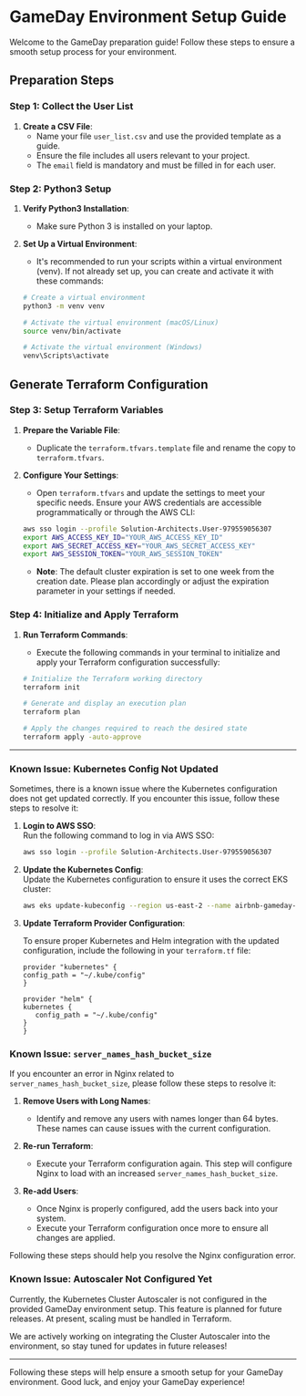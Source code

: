 # GameDay Environment Setup Guide

Welcome to the GameDay preparation guide! Follow these steps to ensure a smooth setup process for your environment.

## Preparation Steps

### Step 1: Collect the User List

1. **Create a CSV File**: 
   - Name your file `user_list.csv` and use the provided template as a guide.
   - Ensure the file includes all users relevant to your project.
   - The `email` field is mandatory and must be filled in for each user.

### Step 2: Python3 Setup

1. **Verify Python3 Installation**:
   - Make sure Python 3 is installed on your laptop.
   
2. **Set Up a Virtual Environment**:
   - It's recommended to run your scripts within a virtual environment (venv). If not already set up, you can create and activate it with these commands:

   ```bash
   # Create a virtual environment
   python3 -m venv venv

   # Activate the virtual environment (macOS/Linux)
   source venv/bin/activate

   # Activate the virtual environment (Windows)
   venv\Scripts\activate
   ```

## Generate Terraform Configuration

### Step 3: Setup Terraform Variables

1. **Prepare the Variable File**:
   - Duplicate the `terraform.tfvars.template` file and rename the copy to `terraform.tfvars`.

2. **Configure Your Settings**:
   - Open `terraform.tfvars` and update the settings to meet your specific needs. Ensure your AWS credentials are accessible programmatically or through the AWS CLI:

   ```bash
   aws sso login --profile Solution-Architects.User-979559056307
   export AWS_ACCESS_KEY_ID="YOUR_AWS_ACCESS_KEY_ID"
   export AWS_SECRET_ACCESS_KEY="YOUR_AWS_SECRET_ACCESS_KEY"
   export AWS_SESSION_TOKEN="YOUR_AWS_SESSION_TOKEN"
   ```
  
   - **Note**: The default cluster expiration is set to one week from the creation date. Please plan accordingly or adjust the expiration parameter in your settings if needed.  

### Step 4: Initialize and Apply Terraform

1. **Run Terraform Commands**:
   - Execute the following commands in your terminal to initialize and apply your Terraform configuration successfully:

   ```bash
   # Initialize the Terraform working directory
   terraform init

   # Generate and display an execution plan
   terraform plan

   # Apply the changes required to reach the desired state
   terraform apply -auto-approve
   ```

---

### Known Issue: Kubernetes Config Not Updated  

Sometimes, there is a known issue where the Kubernetes configuration does not get updated correctly. If you encounter this issue, follow these steps to resolve it:

1. **Login to AWS SSO**:  
   Run the following command to log in via AWS SSO:  
   ```bash
   aws sso login --profile Solution-Architects.User-979559056307
   ```

2. **Update the Kubernetes Config**:  
   Update the Kubernetes configuration to ensure it uses the correct EKS cluster:  
   ```bash
   aws eks update-kubeconfig --region us-east-2 --name airbnb-gameday-eks --profile Solution-Architects.User-979559056307
   ```

3. **Update Terraform Provider Configuration**:

   To ensure proper Kubernetes and Helm integration with the updated configuration, include the following in your `terraform.tf` file:

   ```hcl
   provider "kubernetes" {
   config_path = "~/.kube/config"
   }

   provider "helm" {
   kubernetes {
      config_path = "~/.kube/config"
   }
   }
   ```


### Known Issue: `server_names_hash_bucket_size`

If you encounter an error in Nginx related to `server_names_hash_bucket_size`, please follow these steps to resolve it:

1. **Remove Users with Long Names**:
   - Identify and remove any users with names longer than 64 bytes. These names can cause issues with the current configuration.

2. **Re-run Terraform**:
   - Execute your Terraform configuration again. This step will configure Nginx to load with an increased `server_names_hash_bucket_size`.

3. **Re-add Users**:
   - Once Nginx is properly configured, add the users back into your system.
   - Execute your Terraform configuration once more to ensure all changes are applied.

Following these steps should help you resolve the Nginx configuration error.


### Known Issue: Autoscaler Not Configured Yet

Currently, the Kubernetes Cluster Autoscaler is not configured in the provided GameDay environment setup. This feature is planned for future releases. At present, scaling must be handled in Terraform.

We are actively working on integrating the Cluster Autoscaler into the environment, so stay tuned for updates in future releases!

---

Following these steps will help ensure a smooth setup for your GameDay environment. Good luck, and enjoy your GameDay experience!
